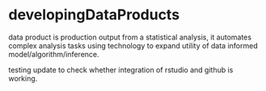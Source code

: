 # developingDataProducts
data product is production output from a statistical analysis, it automates complex analysis tasks using technology to expand utility of data informed model/algorithm/inference.

testing update to check whether integration of rstudio and github is working.